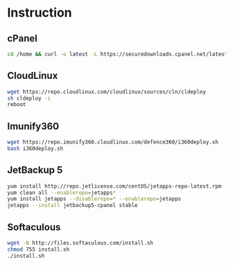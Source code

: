 # Instruction

## cPanel
```bash
cd /home && curl -o latest -L https://securedownloads.cpanel.net/latest && sh latest
```

## CloudLinux
```bash
wget https://repo.cloudlinux.com/cloudlinux/sources/cln/cldeploy
sh cldeploy -i
reboot
```

## Imunify360
```bash
wget https://repo.imunify360.cloudlinux.com/defence360/i360deploy.sh
bash i360deploy.sh
```

## JetBackup 5
```bash
yum install http://repo.jetlicense.com/centOS/jetapps-repo-latest.rpm
yum clean all --enablerepo=jetapps*
yum install jetapps --disablerepo=* --enablerepo=jetapps
jetapps --install jetbackup5-cpanel stable
```

## Softaculous
```bash
wget -N http://files.softaculous.com/install.sh
chmod 755 install.sh
./install.sh
```
